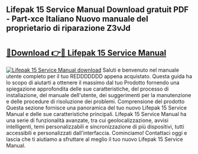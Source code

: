 ## Lifepak 15 Service Manual Download gratuit PDF - Part-xce Italiano Nuovo manuale del proprietario di riparazione Z3vJd

# <h2><a href="http://df9rax.blite.top/?on=Lifepak+15+Service+Manual">🔗Download 👉🔴 Lifepak 15 Service Manual</a></h2>

[![Lifepak 15 Service Manual download](https://i.imgur.com/lujVjoI.png)](http://df9rax.blite.top/?on=Lifepak+15+Service+Manual)
Saluti e benvenuto nel manuale utente completo per il tuo REDDDDDDD appena acquistato. Questa guida ha lo scopo di aiutarti a ottenere il massimo dal tuo Prodotto fornendo una spiegazione approfondita delle sue caratteristiche, del processo di installazione, del manuale dell'utente, dei suggerimenti per la manutenzione e delle procedure di risoluzione dei problemi. Comprensione del prodotto Questa sezione fornisce una panoramica del tuo nuovo Lifepak 15 Service Manual e delle sue caratteristiche principali. Lifepak 15 Service Manual ha una serie di funzionalità avanzate, tra cui geolocalizzazione, avvisi intelligenti, temi personalizzabili e sincronizzazione di più dispositivi, tutti accessibili e personalizzati dall'interfaccia. Cominciamo! Contattaci oggi e lascia che ti aiutiamo a sfruttare al meglio il tuo nuovo Lifepak 15 Service Manual.
